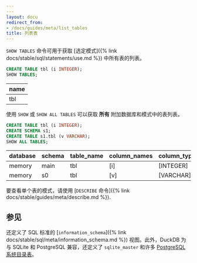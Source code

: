 ```yaml
---
---
layout: docu
redirect_from:
- /docs/guides/meta/list_tables
title: 列表表
---
```


`SHOW TABLES` 命令可用于获取 [选定模式]({% link docs/stable/sql/statements/use.md %}) 中所有表的列表。

```sql
CREATE TABLE tbl (i INTEGER);
SHOW TABLES;
```

| name |
|------|
| tbl  |

使用 `SHOW` 或 `SHOW ALL TABLES` 可以获取 **所有** 附加数据库和模式中的表列表。

```sql
CREATE TABLE tbl (i INTEGER);
CREATE SCHEMA s1;
CREATE TABLE s1.tbl (v VARCHAR);
SHOW ALL TABLES;
```

| database | schema | table_name | column_names | column_types | temporary |
|----------|--------|------------|--------------|--------------|-----------|
| memory   | main   | tbl        | [i]          | [INTEGER]    | false     |
| memory   | s0     | tbl        | [v]          | [VARCHAR]    | false     |

要查看单个表的模式，请使用 [`DESCRIBE` 命令]({% link docs/stable/guides/meta/describe.md %}).

## 参见

还定义了 SQL 标准的 [`information_schema`]({% link docs/stable/sql/meta/information_schema.md %}) 视图。此外，DuckDB 为与 SQLite 和 PostgreSQL 兼容，还定义了 `sqlite_master` 和许多 [PostgreSQL 系统目录表](https://www.postgresql.org/docs/16/catalogs.html)。